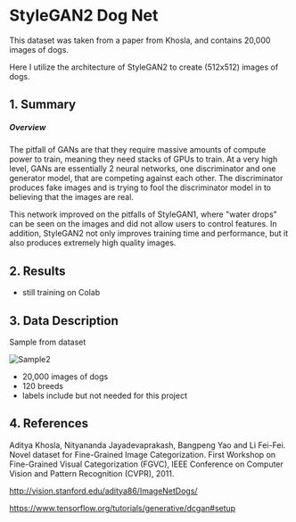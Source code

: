 # StyleGAN2 Dog Net
This dataset was taken from a paper from Khosla, and contains 20,000 images of dogs.

Here I utilize the architecture of StyleGAN2 to create (512x512) images of dogs. 


## 1. Summary 
##### Overview
The pitfall of GANs are that they require massive amounts of compute power to train, meaning they need stacks of GPUs to train. At a very high level, GANs are essentially 2 neural networks, one discriminator and one generator model, that are competing against each other. The discriminator produces fake images and is trying to fool the discriminator model in to believing that the images are real. 

This network improved on the pitfalls of StyleGAN1, where "water drops" can be seen on the images and did not allow users to control features. In addition, StyleGAN2 not only improves training time and performance, but it also produces extremely high quality images.


## 2. Results

- still training on Colab

  
## 3. Data Description
Sample from dataset



![Sample2](https://github.com/victorvvu/Simple_CNGAN_Dogs/blob/main/dog_imgs/n02100236_2204.jpg?raw=true)


- 20,000 images of dogs
- 120 breeds
- labels include but not needed for this project

  

## 4. References

Aditya Khosla, Nityananda Jayadevaprakash, Bangpeng Yao and Li Fei-Fei. Novel dataset for Fine-Grained Image Categorization. First Workshop on Fine-Grained Visual Categorization (FGVC), IEEE Conference on Computer Vision and Pattern Recognition (CVPR), 2011.

http://vision.stanford.edu/aditya86/ImageNetDogs/

https://www.tensorflow.org/tutorials/generative/dcgan#setup
